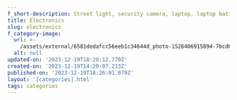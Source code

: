 ```yaml
---
f_short-description: Street light, security camera, laptop, laptop battery & Charger, drones etc.
title: Electronics
slug: electronics
f_category-image:
  url: >-
    /assets/external/6581dedafcc56eeb1c34644d_photo-1526406915894-7bcd65f60845.png
  alt: null
updated-on: '2023-12-19T18:20:12.770Z'
created-on: '2023-12-19T14:20:07.213Z'
published-on: '2023-12-19T18:26:01.079Z'
layout: '[categories].html'
tags: categories
---
```



